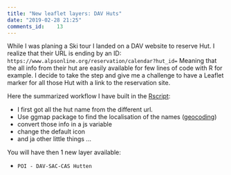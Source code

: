 ```yaml
---
title: "New leaflet layers: DAV Huts"
date: "2019-02-28 21:25"
comments_id: 	13
---
```


While I was planing a Ski tour I landed on a DAV website to reserve Hut. I realize that their URL is ending by an ID: `https://www.alpsonline.org/reservation/calendar?hut_id=`
Meaning that the all info from their hut are easily available for few lines of code with R for example.
I decide to take the step and give me a challenge to have a Leaflet marker for all those Hut with a link to the reservation site.

Here the summarized workflow I have built in the [Rscript](/files/R/DAV_getcoord_v01.R):

- I first got all the hut name from the different url.
- Use ggmap package to find the localisation of the names ([geocoding](https://www.r-bloggers.com/geocoding-with-ggmap-and-the-google-api/))
- convert those info in a js variable
- change the default icon
- and ja other little things ...


You will have then 1 new layer available:

- `POI - DAV-SAC-CAS Hutten`
